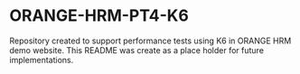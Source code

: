# ORANGE-HRM-PT4-K6
Repository created to support performance tests using K6 in ORANGE HRM demo website.
This README was create as a place holder for future implementations.

